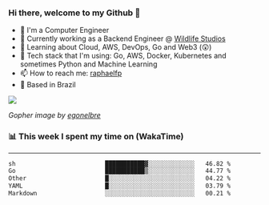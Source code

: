 ### Hi there, welcome to my Github 👋

- 📖 I'm a Computer Engineer
- 🔭 Currently working as a Backend Engineer @ [Wildlife Studios](https://wildlifestudios.com/)
- 🌱 Learning about Cloud, AWS, DevOps, Go and Web3 (😲)
- 🚀 Tech stack that I'm using: Go, AWS, Docker, Kubernetes and sometimes Python and Machine Learning
- 📫 How to reach me: [raphaelfp](https://linkedin.com/in/raphaelfp)
- 🏡 Based in Brazil

![](https://github.com/raphaelfp/gophers/blob/master/.thumb/animation/morning-coffee-3x.gif)

*Gopher image by [egonelbre](https://github.com/egonelbre/)*

### 📊 This week I spent my time on (WakaTime)

---

<!--START_SECTION:waka-->

```txt
sh                         ███████████▓░░░░░░░░░░░░░   46.82 %
Go                         ███████████▒░░░░░░░░░░░░░   44.77 %
Other                      █░░░░░░░░░░░░░░░░░░░░░░░░   04.22 %
YAML                       █░░░░░░░░░░░░░░░░░░░░░░░░   03.79 %
Markdown                   ░░░░░░░░░░░░░░░░░░░░░░░░░   00.21 %
```

<!--END_SECTION:waka-->
